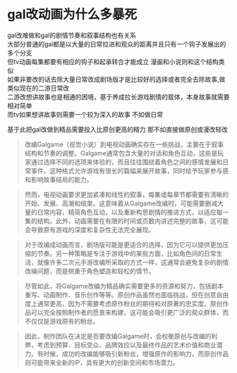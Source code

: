 # gal改动画为什么多暴死

gal改难做和gal的剧情节奏和叙事结构也有关系  
大部分普通的gal都是以大量的日常拉进和观众的距离并且只有一个钩子发展出的多个分支  
但tv动画每集都要有相应的钩子和起承转合才能成立 漫画和小说则和这个结构类似  
如果非要改的话去除大量日常改成剧场版才是比较好的选择或者完全去除故事,做类似现在的二游日常改  
二游改想讲故事也是相通的困境，基于养成拉长游戏剧情的载体，本身故事就需要相对简单  
而tv如果想讲故事则需要一个较为深入的故事 不如做日常

基于此把gal改做到精品需要投入比原创更高的精力 那不如直接做原创或漫改轻改

>改编Galgame（视觉小说）到电视动画确实存在一些挑战，主要在于叙事结构和节奏的调整。Galgame通常包含大量的对话和角色互动，这些是玩家通过选择不同的选项来体验的，而且往往围绕着角色之间的感情发展和日常事件。这种格式允许游戏有很长的篇幅来展开故事，同时给予玩家参与感和影响故事结局的能力。

>然而，电视动画要求更加紧凑和线性的叙事，每集或每章节都需要有清晰的开始、发展、高潮和结束。这意味着从Galgame改编时，可能需要删减大量的日常内容，精简角色互动，以及重新构思剧情的推进方式，以适应每一集的结构。此外，动画需要在有限的时间或页数内讲述完整的故事，这可能会导致原有游戏的深度和复杂性无法完全展现。

>对于改编成动画而言，剧场版可能是更适合的选择，因为它可以提供更加压缩的节奏。另一种策略是专注于游戏中的某些方面，比如角色间的日常生活，就像许多二次元手游改编所采取的方式一样，这通常会避免复杂的剧情改编问题，而是侧重于角色塑造和轻松的情节。

>尽管如此，将Galgame改编为精品确实需要更多的资源和努力，包括剧本重写、动画制作、音乐创作等等。原创作品虽然也面临挑战，但在创意自由度上通常更高，因为不需要考虑原作粉丝的期待和对原著的忠实度。原创作品可以完全按照制作者的愿景来构建，这可能会吸引更广泛的观众群体，而不仅仅是游戏原有的粉丝。

>因此，制作团队在决定是否要改编Galgame时，会权衡原创与改编的利弊，考虑到预算、目标受众、品牌效应以及最终作品的艺术价值和商业潜力。有时候，成功的改编能够吸引新粉丝，增强原作的影响力，而原创作品则可能带来全新的IP，具有更大的创新空间和市场潜力。